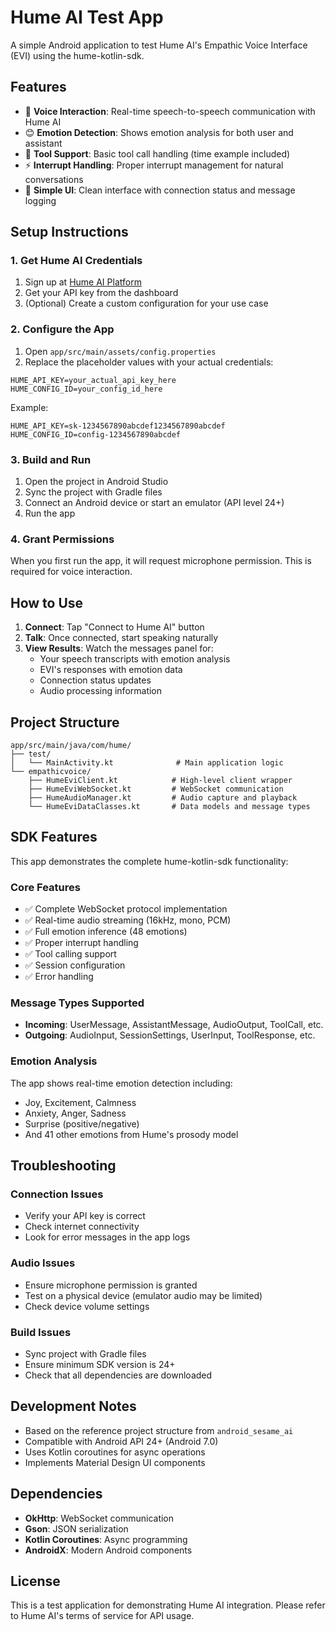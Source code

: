 # Hume AI Test App

A simple Android application to test Hume AI's Empathic Voice Interface (EVI) using the hume-kotlin-sdk.

## Features

- 🎤 **Voice Interaction**: Real-time speech-to-speech communication with Hume AI
- 😊 **Emotion Detection**: Shows emotion analysis for both user and assistant
- 🔧 **Tool Support**: Basic tool call handling (time example included)
- ⚡ **Interrupt Handling**: Proper interrupt management for natural conversations
- 📱 **Simple UI**: Clean interface with connection status and message logging

## Setup Instructions

### 1. Get Hume AI Credentials

1. Sign up at [Hume AI Platform](https://platform.hume.ai/)
2. Get your API key from the dashboard
3. (Optional) Create a custom configuration for your use case

### 2. Configure the App

1. Open `app/src/main/assets/config.properties`
2. Replace the placeholder values with your actual credentials:

```properties
HUME_API_KEY=your_actual_api_key_here
HUME_CONFIG_ID=your_config_id_here
```

Example:
```properties
HUME_API_KEY=sk-1234567890abcdef1234567890abcdef
HUME_CONFIG_ID=config-1234567890abcdef
```

### 3. Build and Run

1. Open the project in Android Studio
2. Sync the project with Gradle files
3. Connect an Android device or start an emulator (API level 24+)
4. Run the app

### 4. Grant Permissions

When you first run the app, it will request microphone permission. This is required for voice interaction.

## How to Use

1. **Connect**: Tap "Connect to Hume AI" button
2. **Talk**: Once connected, start speaking naturally
3. **View Results**: Watch the messages panel for:
   - Your speech transcripts with emotion analysis
   - EVI's responses with emotion data
   - Connection status updates
   - Audio processing information

## Project Structure

```
app/src/main/java/com/hume/
├── test/
│   └── MainActivity.kt              # Main application logic
└── empathicvoice/
    ├── HumeEviClient.kt            # High-level client wrapper
    ├── HumeEviWebSocket.kt         # WebSocket communication
    ├── HumeAudioManager.kt         # Audio capture and playback
    └── HumeEviDataClasses.kt       # Data models and message types
```

## SDK Features

This app demonstrates the complete hume-kotlin-sdk functionality:

### Core Features
- ✅ Complete WebSocket protocol implementation
- ✅ Real-time audio streaming (16kHz, mono, PCM)
- ✅ Full emotion inference (48 emotions)
- ✅ Proper interrupt handling
- ✅ Tool calling support
- ✅ Session configuration
- ✅ Error handling

### Message Types Supported
- **Incoming**: UserMessage, AssistantMessage, AudioOutput, ToolCall, etc.
- **Outgoing**: AudioInput, SessionSettings, UserInput, ToolResponse, etc.

### Emotion Analysis
The app shows real-time emotion detection including:
- Joy, Excitement, Calmness
- Anxiety, Anger, Sadness
- Surprise (positive/negative)
- And 41 other emotions from Hume's prosody model

## Troubleshooting

### Connection Issues
- Verify your API key is correct
- Check internet connectivity
- Look for error messages in the app logs

### Audio Issues
- Ensure microphone permission is granted
- Test on a physical device (emulator audio may be limited)
- Check device volume settings

### Build Issues
- Sync project with Gradle files
- Ensure minimum SDK version is 24+
- Check that all dependencies are downloaded

## Development Notes

- Based on the reference project structure from `android_sesame_ai`
- Compatible with Android API 24+ (Android 7.0)
- Uses Kotlin coroutines for async operations
- Implements Material Design UI components

## Dependencies

- **OkHttp**: WebSocket communication
- **Gson**: JSON serialization
- **Kotlin Coroutines**: Async programming
- **AndroidX**: Modern Android components

## License

This is a test application for demonstrating Hume AI integration. Please refer to Hume AI's terms of service for API usage.